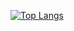 [![Top Langs](https://github-readme-stats.vercel.app/api/top-langs/?username=0xNathanW&layout=compact)](https://github.com/anuraghazra/github-readme-stats)
